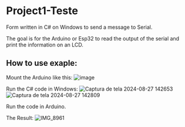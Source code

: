 # Project1-Teste

Form written in C# on Windows to send a message to Serial.

The goal is for the Arduino or Esp32 to read the output of the serial and print the information on an LCD.

## How to use exaple:
Mount the Arduino like this:
![image](https://github.com/user-attachments/assets/3409450a-bca8-45d5-aaaa-39602f2b07a0)

Run the C# code in Windows:
![Captura de tela 2024-08-27 142653](https://github.com/user-attachments/assets/e0ac59ff-f198-4acf-8f68-79531ad39c6b)
![Captura de tela 2024-08-27 142809](https://github.com/user-attachments/assets/5fb74872-1e44-4516-9730-2e432797b985)

Run the code in Arduino.

 The Result:
 ![IMG_8961](https://github.com/user-attachments/assets/6b0cf977-0cbe-406f-8054-61b9df0f2478)

